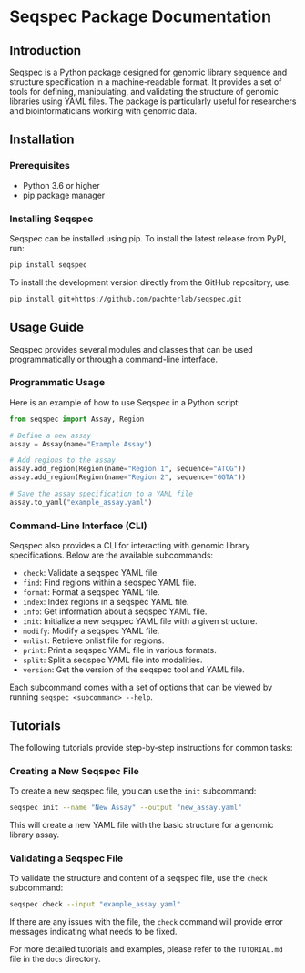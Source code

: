 # Seqspec Package Documentation

## Introduction

Seqspec is a Python package designed for genomic library sequence and structure specification in a machine-readable format. It provides a set of tools for defining, manipulating, and validating the structure of genomic libraries using YAML files. The package is particularly useful for researchers and bioinformaticians working with genomic data.

## Installation

### Prerequisites

- Python 3.6 or higher
- pip package manager

### Installing Seqspec

Seqspec can be installed using pip. To install the latest release from PyPI, run:

```bash
pip install seqspec
```

To install the development version directly from the GitHub repository, use:

```bash
pip install git+https://github.com/pachterlab/seqspec.git
```

## Usage Guide

Seqspec provides several modules and classes that can be used programmatically or through a command-line interface.

### Programmatic Usage

Here is an example of how to use Seqspec in a Python script:

```python
from seqspec import Assay, Region

# Define a new assay
assay = Assay(name="Example Assay")

# Add regions to the assay
assay.add_region(Region(name="Region 1", sequence="ATCG"))
assay.add_region(Region(name="Region 2", sequence="GGTA"))

# Save the assay specification to a YAML file
assay.to_yaml("example_assay.yaml")
```

### Command-Line Interface (CLI)

Seqspec also provides a CLI for interacting with genomic library specifications. Below are the available subcommands:

- `check`: Validate a seqspec YAML file.
- `find`: Find regions within a seqspec YAML file.
- `format`: Format a seqspec YAML file.
- `index`: Index regions in a seqspec YAML file.
- `info`: Get information about a seqspec YAML file.
- `init`: Initialize a new seqspec YAML file with a given structure.
- `modify`: Modify a seqspec YAML file.
- `onlist`: Retrieve onlist file for regions.
- `print`: Print a seqspec YAML file in various formats.
- `split`: Split a seqspec YAML file into modalities.
- `version`: Get the version of the seqspec tool and YAML file.

Each subcommand comes with a set of options that can be viewed by running `seqspec <subcommand> --help`.

## Tutorials

The following tutorials provide step-by-step instructions for common tasks:

### Creating a New Seqspec File

To create a new seqspec file, you can use the `init` subcommand:

```bash
seqspec init --name "New Assay" --output "new_assay.yaml"
```

This will create a new YAML file with the basic structure for a genomic library assay.

### Validating a Seqspec File

To validate the structure and content of a seqspec file, use the `check` subcommand:

```bash
seqspec check --input "example_assay.yaml"
```

If there are any issues with the file, the `check` command will provide error messages indicating what needs to be fixed.

For more detailed tutorials and examples, please refer to the `TUTORIAL.md` file in the `docs` directory.
